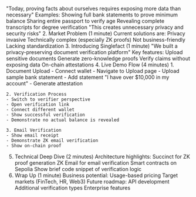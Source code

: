 

"Today, proving facts about ourselves requires exposing more data than necessary"
Examples:
Showing full bank statements to prove minimum balance
Sharing entire passport to verify age
Revealing complete transcripts for degree verification
"This creates unnecessary privacy and security risks"
2. Market Problem (1 minute)
Current solutions are:
Privacy invasive
Technically complex (especially ZK proofs)
Not business-friendly
Lacking standardization
3. Introducing Singlefact (1 minute)
"We built a privacy-preserving document verification platform"
Key features:
Upload sensitive documents
Generate zero-knowledge proofs
Verify claims without exposing data
On-chain attestations
4. Live Demo Flow (4 minutes)
    1. Document Upload
    - Connect wallet
    - Navigate to Upload page
    - Upload sample bank statement
    - Add statement "I have over $10,000 in my account"
    - Generate attestation

    2. Verification Process
    - Switch to verifier perspective
    - Open verification link
    - Connect different wallet
    - Show successful verification
    - Demonstrate no actual balance is revealed

    3. Email Verification
    - Show email receipt
    - Demonstrate ZK email verification
    - Show on-chain proof
5. Technical Deep Dive (2 minutes)
Architecture highlights:
Succinct for ZK proof generation
ZK Email for email verification
Smart contracts on Sepolia
Show brief code snippet of verification logic
6. Wrap Up (1 minute)
Business potential:
Usage-based pricing
Target markets (FinTech, HR, Web3)
Future roadmap:
API development
Additional verification types
Enterprise features